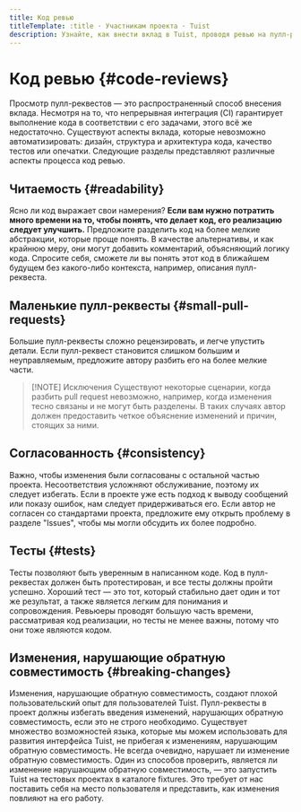 ```yaml
---
title: Код ревью
titleTemplate: :title · Участникам проекта · Tuist
description: Узнайте, как внести вклад в Tuist, проводя ревью на пулл-реквесты
---
```


# Код ревью {#code-reviews}

Просмотр пулл-реквестов — это распространенный способ внесения вклада. Несмотря на то, что непрерывная интеграция (CI) гарантирует выполнение кода в соответствии с его задачами, этого всё же недостаточно. Существуют аспекты вклада, которые невозможно автоматизировать: дизайн, структура и архитектура кода, качество тестов или опечатки. Следующие разделы представляют различные аспекты процесса код ревью.

## Читаемость {#readability}

Ясно ли код выражает свои намерения? **Если вам нужно потратить много времени на то, чтобы понять, что делает код, его реализацию следует улучшить.** Предложите разделить код на более мелкие абстракции, которые проще понять. В качестве альтернативы, и как крайнюю меру, они могут добавить комментарий, объясняющий логику кода. Спросите себя, сможете ли вы понять этот код в ближайшем будущем без какого-либо контекста, например, описания пулл-реквеста.

## Маленькие пулл-реквесты {#small-pull-requests}

Большие пулл-реквесты сложно рецензировать, и легче упустить детали. Если пулл-реквест становится слишком большим и неуправляемым, предложите автору разбить его на более мелкие части.

> [!NOTE] Исключения
> Существуют некоторые сценарии, когда разбить pull request невозможно, например, когда изменения тесно связаны и не могут быть разделены. В таких случаях автор должен предоставить четкое объяснение изменений и причин, стоящих за ними.

## Согласованность {#consistency}

Важно, чтобы изменения были согласованы с остальной частью проекта. Несоответствия усложняют обслуживание, поэтому их следует избегать. Если в проекте уже есть подход к выводу сообщений или показу ошибок, нам следует придерживаться его. Если автор не согласен со стандартами проекта, предложите ему открыть проблему в разделе "Issues", чтобы мы могли обсудить их более подробно.

## Тесты {#tests}

Тесты позволяют быть уверенным в написанном коде. Код в пулл-реквестах должен быть протестирован, и все тесты должны пройти успешно. Хороший тест — это тот, который стабильно дает один и тот же результат, а также является легким для понимания и сопровождения. Ревьюеры проводят большую часть времени, рассматривая код реализации, но тесты не менее важны, потому что они тоже являются кодом.

## Изменения, нарушающие обратную совместимость {#breaking-changes}

Изменения, нарушающие обратную совместимость, создают плохой пользовательский опыт для пользователей Tuist. Пулл-реквесты в проект должны избегать введения изменений, нарушающих обратную совместимость, если это не строго необходимо. Существует множество возможностей языка, которые мы можем использовать для развития интерфейса Tuist, не прибегая к изменениям, нарушающим обратную совместимость. Не всегда очевидно, нарушает ли изменение обратную совместимость. Один из способов проверить, является ли изменение нарушающим обратную совместимость, — это запустить Tuist на тестовых проектах в каталоге fixtures. Это требует от нас поставить себя на место пользователя и представить, как изменения повлияют на его работу.
